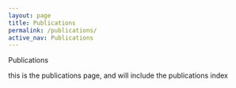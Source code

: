 ```yaml
---
layout: page
title: Publications
permalink: /publications/
active_nav: Publications
---
```


Publications

this is the publications page, and will include the publications index
